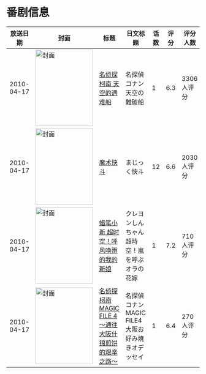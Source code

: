 # 番剧信息

|放送日期|封面|标题|日文标题|话数|评分|评分人数|
|---|---|---|---|---|---|---|
|2010-04-17|<img src="//lain.bgm.tv/pic/cover/c/3e/52/3628_AKp7h.jpg" alt="封面" style="width:150px;height:200px;object-fit:cover;">|[名侦探柯南 天空的遇难船](https://bangumi.tv/subject/3628)|名探偵コナン 天空の難破船|1|6.3|3306人评分|
|2010-04-17|<img src="//lain.bgm.tv/pic/cover/c/0d/5b/4330_8nk4s.jpg" alt="封面" style="width:150px;height:200px;object-fit:cover;">|[魔术快斗](https://bangumi.tv/subject/4330)|まじっく快斗|12|6.6|2030人评分|
|2010-04-17|<img src="//lain.bgm.tv/pic/cover/c/dc/5d/60924_laKjX.jpg" alt="封面" style="width:150px;height:200px;object-fit:cover;">|[蜡笔小新 超时空！呼风唤雨的我的新娘](https://bangumi.tv/subject/8999)|クレヨンしんちゃん 超時空！嵐を呼ぶオラの花嫁|1|7.2|710人评分|
|2010-04-17|<img src="//lain.bgm.tv/pic/cover/c/fa/5f/38127_q2282.jpg" alt="封面" style="width:150px;height:200px;object-fit:cover;">|[名侦探柯南 MAGIC FILE 4 ～通往大阪什锦煎饼的艰辛之路～](https://bangumi.tv/subject/38127)|名探偵コナン MAGIC FILE4 大阪お好み焼きオデッセイ|1|6.4|270人评分|
